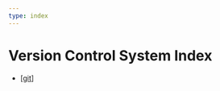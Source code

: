 ```yaml
---
type: index
---
```


# Version Control System Index

- [[git]]

[//begin]: # "Autogenerated link references for markdown compatibility"
[git]: git.md "Git Operations"
[//end]: # "Autogenerated link references"
